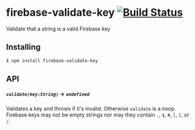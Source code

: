 # firebase-validate-key [![Build Status](https://travis-ci.org/bendrucker/firebase-validate-key.svg?branch=master)](https://travis-ci.org/bendrucker/firebase-validate-key)
Validate that a string is a valid Firebase key

## Installing

```sh
$ npm install firebase-validate-key
```

## API

##### `validate(key:String)` -> `undefined`

Validates a key and throws if it's invalid. Otherwise `validate` is a noop. Firebase keys may not be empty strings nor may they contain `.`, `$`, `#`, `[`, `]`, or `/`. 
